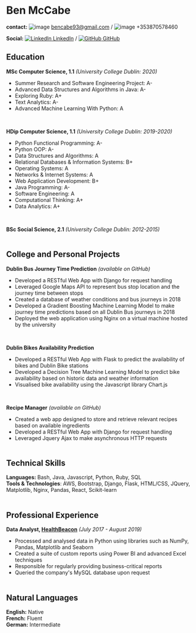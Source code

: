 # Ben McCabe

**contact:** ![image](https://icons.iconarchive.com/icons/bokehlicia/pacifica/16/gmail-icon.png) bencabe93@gmail.com / ![image](https://icons.iconarchive.com/icons/icons8/windows-8/16/Mobile-Phone-icon.png) +353870578460

**Social:** [![LinkedIn](https://raw.githubusercontent.com/paulrobertlloyd/socialmediaicons/main/linkedin-16x16.png) LinkedIn](https://www.linkedin.com/in/ben-mccabe-7a084b141/) / [![GitHub](https://raw.githubusercontent.com/paulrobertlloyd/socialmediaicons/main/github-16x16.png) GitHub](https://github.com/Bencabe)


## Education

**MSc Computer Science, 1.1** _(University College Dublin: 2020)_
- Summer Research and Software Engineering Project: A-
- Advanced Data Structures and Algorithms in Java: A-
- Exploring Ruby: A+
- Text Analytics: A-
- Advanced Machine Learning With Python: A
<br>

**HDip Computer Science, 1.1** _(University College Dublin: 2019-2020)_
- Python Functional Programming: A-
- Python OOP: A-
- Data Structures and Algorithms: A
- Relational Databases & Information Systems: B+
- Operating Systems: A
- Networks & Internet Systems: A
- Web Application Development: B+
- Java Programming: A-
- Software Engineering: A
- Computational Thinking: A+
- Data Analytics: A+
<br>

**BSc Social Science, 2.1** _(University College Dublin: 2012-2015)_
<br><br>


## College and Personal Projects

**Dublin Bus Journey Time Prediction** _(available on GitHub)_

- Developed a RESTful Web App with Django for request handling
- Leveraged Google Maps API to represent bus stop location and the journey time between stops
- Created a database of weather conditions and bus journeys in 2018
- Developed a Gradient Boosting Machine Learning Model to make journey time predictions based on all Dublin Bus journeys in 2018
- Deployed the web application using Nginx on a virtual machine hosted by the university
<br>

**Dublin Bikes Availability Prediction** 

- Developed a RESTful Web App with Flask to predict the availability of bikes and Dublin Bike stations 
- Developed a Decision Tree Machine Learning Model to predict bike availability based on historic data and weather information
- Visualised bike availability using the Javascript library Chart.js
<br>

**Recipe Manager**  _(available on GitHub)_

- Created a web app designed to store and retrieve relevant recipes based on available ingredients
- Developed a RESTful Web App with Django for request handling
- Leveraged Jquery Ajax to make asynchronous HTTP requests 
<br><br>

## Technical Skills

**Languages:** Bash, Java, Javascript, Python, Ruby, SQL <br>
**Tools & Technologies**: AWS, Bootstrap, Django, Flask, HTML/CSS, JQuery, Matplotlib, Nginx, Pandas, React, Scikit-learn
<br><br>

## Professional Experience 

**Data Analyst, [HealthBeacon](https://healthbeacon.com/)**  _(July 2017 - August 2019)_
- Processed and analysed data in Python using libraries such as NumPy, Pandas, Matplotlib and Seaborn
- Created a suite of custom reports using Power BI and advanced Excel techniques
- Responsible for regularly providing business-critical reports
- Queried the company's MySQL database upon request
<br><br>

## Natural Languages

**English:** Native <br>
**French:** Fluent <br>
**German:** Intermediate <br>
 




